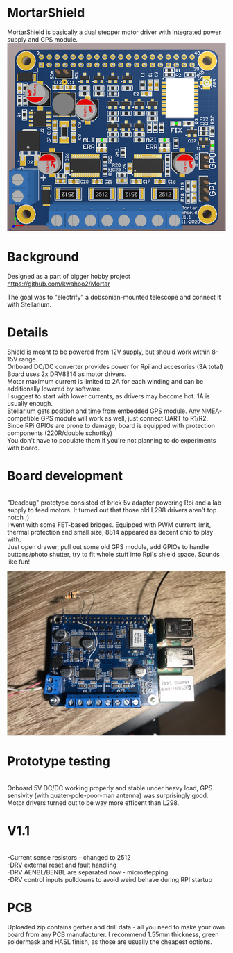 # MortarShield
MortarShield is basically a dual stepper motor driver with integrated power supply and GPS module.
![alt text](https://github.com/twizzter/MortarShield/blob/main/ms11.png?raw=true)


# Background
Designed as a part of bigger hobby project https://github.com/kwahoo2/Mortar

The goal was to "electrify" a dobsonian-mounted telescope and connect it with Stellarium.


# Details
Shield is meant to be powered from 12V supply, but should work within 8-15V range.
<br/>Onboard DC/DC converter provides power for Rpi and accesories (3A total)
<br/>Board uses 2x DRV8814 as motor drivers.
<br/>Motor maximum current is limited to 2A for each winding and can be additionally lowered by software.
<br/>I suggest to start with lower currents, as drivers may become hot. 1A is usually enough.
<br/>Stellarium gets position and time from embedded GPS module. Any NMEA-compatible GPS module will work as well, just connect UART to R1/R2.
<br/>Since RPi GPIOs are prone to damage, board is equipped with protection components (220R/double schottky)
<br/>You don't have to populate them if you're not planning to do experiments with board.
# Board development
<br/>"Deadbug" prototype consisted of brick 5v adapter powering Rpi and a lab supply to feed motors. It turned out that those old L298 drivers aren't top notch ;)
<br/>I went with some FET-based bridges. Equipped with PWM current limit, thermal protection and small size, 8814 appeared as decent chip to play with.
<br/>Just open drawer, pull out some old GPS module, add GPIOs to handle buttons/photo shutter, try to fit whole stuff into Rpi's shield space. Sounds like fun!

![alt text](https://github.com/twizzter/MortarShield/blob/main/MortarShieldV1.png?raw=true)
# Prototype testing
<br/>Onboard 5V DC/DC working properly and stable under heavy load, GPS sensivity (with quater-pole-poor-man antenna) was surprisingly good.
<br/>Motor drivers turned out to be way more efficent than L298.
# V1.1
<br/>-Current sense resistors - changed to 2512
<br/>-DRV external reset and fault handling
<br/>-DRV AENBL/BENBL are separated now - microstepping
<br/>-DRV control inputs pulldowns to avoid weird behave during RPI startup
# PCB
Uploaded zip contains gerber and drill data - all you need to make your own board from any PCB manufacturer. I recommend 1.55mm thickness, green soldermask and HASL finish, as those are usually the cheapest options.
